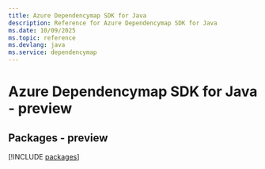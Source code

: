 ```yaml
---
title: Azure Dependencymap SDK for Java
description: Reference for Azure Dependencymap SDK for Java
ms.date: 10/09/2025
ms.topic: reference
ms.devlang: java
ms.service: dependencymap
---
```

# Azure Dependencymap SDK for Java - preview
## Packages - preview
[!INCLUDE [packages](dependencymap-index.md)]
